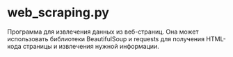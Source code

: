 # web_scraping.py

Программа для извлечения данных из веб-страниц. Она может использовать библиотеки BeautifulSoup и requests для получения HTML-кода страницы и извлечения нужной информации.

